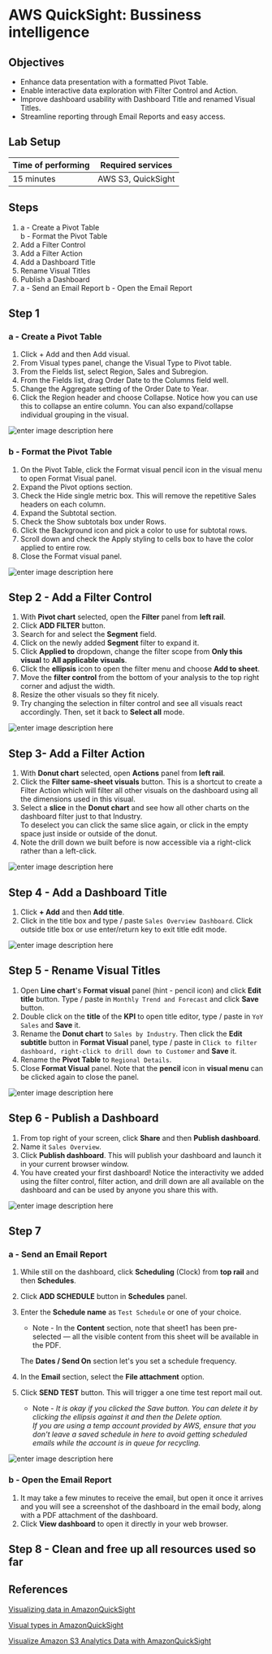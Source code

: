 # AWS QuickSight: Bussiness intelligence

## Objectives

-   Enhance data presentation with a formatted Pivot Table.
-   Enable interactive data exploration with Filter Control and Action.
-   Improve dashboard usability with Dashboard Title and renamed Visual Titles.
-   Streamline reporting through Email Reports and easy access.
## Lab Setup

<center>
  
  | Time of performing | Required services  |
  |--------------------|--------------------|
  | 15 minutes         | AWS S3, QuickSight|

</center>

## Steps

1.  
    a - Create a Pivot Table  
    b - Format the Pivot Table
2. Add a Filter Control
3. Add a Filter Action
4. Add a Dashboard Title
5. Rename Visual Titles
6. Publish a Dashboard
7.  
    a - Send an Email Report
    b - Open the Email Report

## Step 1
### a - Create a Pivot Table
1.  Click + Add and then Add visual.
2.  From Visual types panel, change the Visual Type to Pivot table.
3.  From the Fields list, select Region, Sales and Subregion.
4.  From the Fields list, drag Order Date to the Columns field well.
5.  Change the Aggregate setting of the Order Date to Year.
6.  Click the Region header and choose Collapse. Notice how you can use this to collapse an entire column. You can also expand/collapse individual grouping in the visual.

![enter image description here](https://static.us-east-1.prod.workshops.aws/public/8215b450-c9d4-46ed-9185-f4975a8ad884/static/Author%20Workshop/1.Build%20Your%20First%20Dashboard/Exercises/NL-7a-Donut.gif)

### b - Format the Pivot Table
1.  On the Pivot Table, click the Format visual pencil icon in the visual menu to open Format Visual panel.
2.  Expand the Pivot options section.
3.  Check the Hide single metric box. This will remove the repetitive Sales headers on each column.
4.  Expand the Subtotal section.
5.  Check the Show subtotals box under Rows.
6.  Click the Background icon and pick a color to use for subtotal rows.
7.  Scroll down and check the Apply styling to cells box to have the color applied to entire row.
8.  Close the Format visual panel.

![enter image description here](https://static.us-east-1.prod.workshops.aws/public/8215b450-c9d4-46ed-9185-f4975a8ad884/static/Author%20Workshop/1.Build%20Your%20First%20Dashboard/Exercises/NL-8b-Formatting.gif)

## Step 2 - Add a Filter Control
1.  With  **Pivot chart**  selected, open the  **Filter**  panel from  **left rail**.
2.  Click  **ADD FILTER**  button.
3.  Search for and select the  **Segment**  field.
4.  Click on the newly added  **Segment**  filter to expand it.
5.  Click  **Applied to**  dropdown, change the filter scope from  **Only this visual**  to  **All applicable visuals**.
6.  Click the  **ellipsis**  icon to open the filter menu and choose  **Add to sheet**.
7.  Move the  **filter control**  from the bottom of your analysis to the top right corner and adjust the width.
8.  Resize the other visuals so they fit nicely.
9.  Try changing the selection in filter control and see all visuals react accordingly. Then, set it back to  **Select all**  mode.

![enter image description here](https://static.us-east-1.prod.workshops.aws/public/8215b450-c9d4-46ed-9185-f4975a8ad884/static/Author%20Workshop/1.Build%20Your%20First%20Dashboard/Exercises/NL-9-Filter.gif)

## Step 3- Add a Filter Action

1.  With  **Donut chart**  selected, open  **Actions**  panel from  **left rail**.
2.  Click the  **Filter same-sheet visuals**  button. This is a shortcut to create a Filter Action which will filter all other visuals on the dashboard using all the dimensions used in this visual.
3.  Select a  **slice**  in the  **Donut chart**  and see how all other charts on the dashboard filter just to that Industry.  
    To deselect you can click the same slice again, or click in the empty space just inside or outside of the donut.
4.  Note the drill down we built before is now accessible via a right-click rather than a left-click.

![enter image description here](https://static.us-east-1.prod.workshops.aws/public/8215b450-c9d4-46ed-9185-f4975a8ad884/static/Author%20Workshop/1.Build%20Your%20First%20Dashboard/Exercises/NL-10-FilterAction.gif)

## Step 4 - Add a Dashboard Title

1.  Click  **+ Add**  and then  **Add title**.
2.  Click in the title box and type / paste  `Sales Overview Dashboard`. Click outside title box or use enter/return key to exit title edit mode.

![enter image description here](https://static.us-east-1.prod.workshops.aws/public/8215b450-c9d4-46ed-9185-f4975a8ad884/static/Author%20Workshop/1.Build%20Your%20First%20Dashboard/Exercises/NL-11-Title.gif)

## Step 5 - Rename Visual Titles

1.  Open  **Line chart**'s  **Format visual**  panel (hint - pencil icon) and click  **Edit title**  button. Type / paste in  `Monthly Trend and Forecast` and click  **Save**  button.
1.  Double click on the  **title**  of the  **KPI**  to open title editor, type / paste in  `YoY Sales` and  **Save**  it.
1.  Rename the  **Donut chart**  to  `Sales by Industry`. Then click the  **Edit subtitle**  button in  **Format Visual**  panel, type / paste in  `Click to filter dashboard, right-click to drill down to Customer` and  **Save**  it.
1.  Rename the  **Pivot Table**  to  `Regional Details`.
1.  Close  **Format Visual**  panel. Note that the  **pencil**  icon in  **visual menu**  can be clicked again to close the panel.

![enter image description here](https://static.us-east-1.prod.workshops.aws/public/8215b450-c9d4-46ed-9185-f4975a8ad884/static/Author%20Workshop/1.Build%20Your%20First%20Dashboard/Exercises/NL-12-VisualTitles.gif)

## Step 6 - Publish a Dashboard

1.  From top right of your screen, click  **Share**  and then  **Publish dashboard**.
2.  Name it  `Sales Overview`.
3.  Click  **Publish dashboard**. This will publish your dashboard and launch it in your current browser window.
4.  You have created your first dashboard! Notice the interactivity we added using the filter control, filter action, and drill down are all available on the dashboard and can be used by anyone you share this with.

![enter image description here](https://static.us-east-1.prod.workshops.aws/public/8215b450-c9d4-46ed-9185-f4975a8ad884/static/Author%20Workshop/1.Build%20Your%20First%20Dashboard/Exercises/NL-13-Publish.gif)

## Step 7 
### a - Send an Email Report

1.  While still on the dashboard, click  **Scheduling**  (Clock) from  **top rail**  and then  **Schedules**.
2.  Click  **ADD SCHEDULE**  button in  **Schedules**  panel.
3.  Enter the  **Schedule name**  as  `Test Schedule`
    or one of your choice.  
     - Note - In the  **Content**  section, note that sheet1 has been pre-selected — all the visible content from this sheet will be available in the PDF.  
    
    The  **Dates / Send On**  section let's you set a schedule frequency.
4.  In the  **Email**  section, select the  **File attachment**  option.
5.  Click  **SEND TEST**  button. This will trigger a one time test report mail out.  
    - Note - *It is okay if you clicked the Save button. You can delete it by clicking the ellipsis against it and then the Delete option.  
    If you are using a temp account provided by AWS, ensure that you don't leave a saved schedule in here to avoid getting scheduled emails while the account is in queue for recycling.*

  ![enter image description here](https://static.us-east-1.prod.workshops.aws/public/8215b450-c9d4-46ed-9185-f4975a8ad884/static/Author%20Workshop/1.Build%20Your%20First%20Dashboard/Exercises/NL-14a-Email.gif)

### b - Open the Email Report

1.  It may take a few minutes to receive the email, but open it once it arrives and you will see a screenshot of the dashboard in the email body, along with a PDF attachment of the dashboard.
2.  Click  **View dashboard**  to open it directly in your web browser.

## Step 8 - Clean and free up all resources used so far

## References

[Visualizing data in AmazonQuickSight](https://docs.aws.amazon.com/quicksight/latest/user/working-with-visuals.html)

[Visual types in AmazonQuickSight](https://docs.aws.amazon.com/quicksight/latest/user/working-with-visual-types.html)

[Visualize Amazon S3 Analytics Data with AmazonQuickSight](https://aws.amazon.com/blogs/big-data/visualize-amazon-s3-analytics-data-with-amazon-quicksight/)
